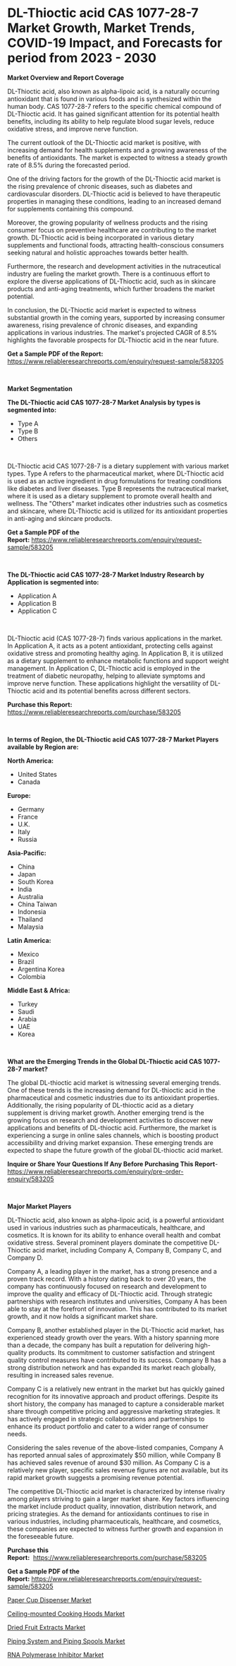 <p><h1>DL-Thioctic acid CAS 1077-28-7 Market Growth, Market Trends, COVID-19 Impact, and Forecasts for period from 2023 - 2030</h1></p><p><strong>Market Overview and Report Coverage</strong></p>
<p><p>DL-Thioctic acid, also known as alpha-lipoic acid, is a naturally occurring antioxidant that is found in various foods and is synthesized within the human body. CAS 1077-28-7 refers to the specific chemical compound of DL-Thioctic acid. It has gained significant attention for its potential health benefits, including its ability to help regulate blood sugar levels, reduce oxidative stress, and improve nerve function.</p><p>The current outlook of the DL-Thioctic acid market is positive, with increasing demand for health supplements and a growing awareness of the benefits of antioxidants. The market is expected to witness a steady growth rate of 8.5% during the forecasted period.</p><p>One of the driving factors for the growth of the DL-Thioctic acid market is the rising prevalence of chronic diseases, such as diabetes and cardiovascular disorders. DL-Thioctic acid is believed to have therapeutic properties in managing these conditions, leading to an increased demand for supplements containing this compound.</p><p>Moreover, the growing popularity of wellness products and the rising consumer focus on preventive healthcare are contributing to the market growth. DL-Thioctic acid is being incorporated in various dietary supplements and functional foods, attracting health-conscious consumers seeking natural and holistic approaches towards better health.</p><p>Furthermore, the research and development activities in the nutraceutical industry are fueling the market growth. There is a continuous effort to explore the diverse applications of DL-Thioctic acid, such as in skincare products and anti-aging treatments, which further broadens the market potential.</p><p>In conclusion, the DL-Thioctic acid market is expected to witness substantial growth in the coming years, supported by increasing consumer awareness, rising prevalence of chronic diseases, and expanding applications in various industries. The market's projected CAGR of 8.5% highlights the favorable prospects for DL-Thioctic acid in the near future.</p></p>
<p><strong>Get a Sample PDF of the Report:</strong> <a href="https://www.reliableresearchreports.com/enquiry/request-sample/583205">https://www.reliableresearchreports.com/enquiry/request-sample/583205</a></p>
<p>&nbsp;</p>
<p><strong>Market Segmentation</strong></p>
<p><strong>The DL-Thioctic acid CAS 1077-28-7 Market Analysis by types is segmented into:</strong></p>
<p><ul><li>Type A</li><li>Type B</li><li>Others</li></ul></p>
<p>&nbsp;</p>
<p><p>DL-Thioctic acid CAS 1077-28-7 is a dietary supplement with various market types. Type A refers to the pharmaceutical market, where DL-Thioctic acid is used as an active ingredient in drug formulations for treating conditions like diabetes and liver diseases. Type B represents the nutraceutical market, where it is used as a dietary supplement to promote overall health and wellness. The "Others" market indicates other industries such as cosmetics and skincare, where DL-Thioctic acid is utilized for its antioxidant properties in anti-aging and skincare products.</p></p>
<p><strong>Get a Sample PDF of the Report:</strong>&nbsp;<a href="https://www.reliableresearchreports.com/enquiry/request-sample/583205">https://www.reliableresearchreports.com/enquiry/request-sample/583205</a></p>
<p>&nbsp;</p>
<p><strong>The DL-Thioctic acid CAS 1077-28-7 Market Industry Research by Application is segmented into:</strong></p>
<p><ul><li>Application A</li><li>Application B</li><li>Application C</li></ul></p>
<p>&nbsp;</p>
<p><p>DL-Thioctic acid (CAS 1077-28-7) finds various applications in the market. In Application A, it acts as a potent antioxidant, protecting cells against oxidative stress and promoting healthy aging. In Application B, it is utilized as a dietary supplement to enhance metabolic functions and support weight management. In Application C, DL-Thioctic acid is employed in the treatment of diabetic neuropathy, helping to alleviate symptoms and improve nerve function. These applications highlight the versatility of DL-Thioctic acid and its potential benefits across different sectors.</p></p>
<p><strong>Purchase this Report:</strong>&nbsp; <a href="https://www.reliableresearchreports.com/purchase/583205">https://www.reliableresearchreports.com/purchase/583205</a></p>
<p>&nbsp;</p>
<p><strong>In terms of Region, the DL-Thioctic acid CAS 1077-28-7 Market Players available by Region are:</strong></p>
<p>
    <p> <strong> North America: </strong>
        <ul>
            <li>United States</li>
            <li>Canada</li>
        </ul>
        </p> 
    <p> <strong> Europe: </strong>
        <ul>
            <li>Germany</li>
            <li>France</li>
            <li>U.K.</li>
            <li>Italy</li>
            <li>Russia</li>
        </ul>
        </p> 
    <p> <strong> Asia-Pacific: </strong>
        <ul>
            <li>China</li>
            <li>Japan</li>
            <li>South Korea</li>
            <li>India</li>
            <li>Australia</li>
            <li>China Taiwan</li>
            <li>Indonesia</li>
            <li>Thailand</li>
            <li>Malaysia</li>
        </ul>
        </p> 
    <p> <strong> Latin America: </strong>
        <ul>
            <li>Mexico</li>
            <li>Brazil</li>
            <li>Argentina Korea</li>
            <li>Colombia</li>
        </ul>
        </p> 
    <p> <strong> Middle East & Africa: </strong>
        <ul>
            <li>Turkey</li>
            <li>Saudi</li>
            <li>Arabia</li>
            <li>UAE</li>
            <li>Korea</li>
        </ul>
    </p>
    </p>
<p>&nbsp;</p>
<p><strong>What are the Emerging Trends in the Global DL-Thioctic acid CAS 1077-28-7 market?</strong></p>
<p><p>The global DL-thioctic acid market is witnessing several emerging trends. One of these trends is the increasing demand for DL-thioctic acid in the pharmaceutical and cosmetic industries due to its antioxidant properties. Additionally, the rising popularity of DL-thioctic acid as a dietary supplement is driving market growth. Another emerging trend is the growing focus on research and development activities to discover new applications and benefits of DL-thioctic acid. Furthermore, the market is experiencing a surge in online sales channels, which is boosting product accessibility and driving market expansion. These emerging trends are expected to shape the future growth of the global DL-thioctic acid market.</p></p>
<p><strong>Inquire or Share Your Questions If Any Before Purchasing This Report</strong>- <a href="https://www.reliableresearchreports.com/enquiry/pre-order-enquiry/583205">https://www.reliableresearchreports.com/enquiry/pre-order-enquiry/583205</a></p>
<p>&nbsp;</p>
<p><strong>Major Market Players</strong></p>
<p><p>DL-Thioctic acid, also known as alpha-lipoic acid, is a powerful antioxidant used in various industries such as pharmaceuticals, healthcare, and cosmetics. It is known for its ability to enhance overall health and combat oxidative stress. Several prominent players dominate the competitive DL-Thioctic acid market, including Company A, Company B, Company C, and Company D.</p><p>Company A, a leading player in the market, has a strong presence and a proven track record. With a history dating back to over 20 years, the company has continuously focused on research and development to improve the quality and efficacy of DL-Thioctic acid. Through strategic partnerships with research institutes and universities, Company A has been able to stay at the forefront of innovation. This has contributed to its market growth, and it now holds a significant market share.</p><p>Company B, another established player in the DL-Thioctic acid market, has experienced steady growth over the years. With a history spanning more than a decade, the company has built a reputation for delivering high-quality products. Its commitment to customer satisfaction and stringent quality control measures have contributed to its success. Company B has a strong distribution network and has expanded its market reach globally, resulting in increased sales revenue.</p><p>Company C is a relatively new entrant in the market but has quickly gained recognition for its innovative approach and product offerings. Despite its short history, the company has managed to capture a considerable market share through competitive pricing and aggressive marketing strategies. It has actively engaged in strategic collaborations and partnerships to enhance its product portfolio and cater to a wider range of consumer needs.</p><p>Considering the sales revenue of the above-listed companies, Company A has reported annual sales of approximately $50 million, while Company B has achieved sales revenue of around $30 million. As Company C is a relatively new player, specific sales revenue figures are not available, but its rapid market growth suggests a promising revenue potential.</p><p>The competitive DL-Thioctic acid market is characterized by intense rivalry among players striving to gain a larger market share. Key factors influencing the market include product quality, innovation, distribution network, and pricing strategies. As the demand for antioxidants continues to rise in various industries, including pharmaceuticals, healthcare, and cosmetics, these companies are expected to witness further growth and expansion in the foreseeable future.</p></p>
<p><strong>Purchase this Report:</strong>&nbsp;&nbsp;<a href="https://www.reliableresearchreports.com/purchase/583205">https://www.reliableresearchreports.com/purchase/583205</a></p>
<p></p>
<p><strong>Get a Sample PDF of the Report:</strong>&nbsp;<a href="https://www.reliableresearchreports.com/enquiry/request-sample/583205">https://www.reliableresearchreports.com/enquiry/request-sample/583205</a></p>
<p><p><a href="https://medium.com/@vincentalvarez1980/paper-cup-dispenser-nbsp-market-focuses-on-market-share-size-and-projected-forecast-till-2030-36bf87f94a49">Paper Cup Dispenser Market</a></p><p><a href="https://www.linkedin.com/pulse/ceiling-mounted-cooking-hoods-market-research-report/">Ceiling-mounted Cooking Hoods Market</a></p><p><a href="https://www.linkedin.com/pulse/dried-fruit-extracts-market-insights-players-forecast-till/">Dried Fruit Extracts Market</a></p><p><a href="https://www.linkedin.com/pulse/piping-system-spools-market-research-report-provides-thorough/">Piping System and Piping Spools Market</a></p><p><a href="https://medium.com/@dennismurphy47/rna-polymerase-inhibitor-market-competitive-analysis-market-trends-and-forecast-to-2030-1341951af0d0">RNA Polymerase Inhibitor Market</a></p></p>